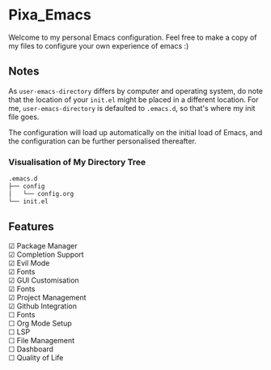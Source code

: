 # Pixa_Emacs
Welcome to my personal Emacs configuration. Feel free to make a copy of my files to configure your own experience of emacs :)

## Notes
As ``user-emacs-directory`` differs by computer and operating system, do note that the location of your ``init.el`` might be placed in a different location. For me, ``user-emacs-directory`` is defaulted to ``.emacs.d``, so that's where my init file goes.

The configuration will load up automatically on the initial load of Emacs, and the configuration can be further personalised thereafter.

### Visualisation of My Directory Tree
``` bash
.emacs.d
├── config
│   └── config.org
└── init.el
```
## Features
☑ Package Manager<br>
☑ Completion Support<br>
☑ Evil Mode<br>
☑ Fonts<br>
☑ GUI Customisation<br>
☑ Fonts<br>
☑ Project Management<br>
☑ Github Integration<br>
☐ Fonts<br>
☐ Org Mode Setup<br>
☐ LSP<br>
☐ File Management<br>
☐ Dashboard<br>
☐ Quality of Life<br>
